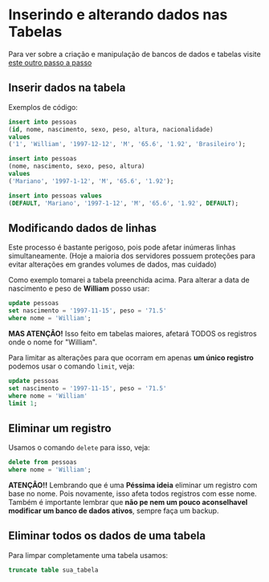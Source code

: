 # Inserindo e alterando dados nas Tabelas

Para ver sobre a criação e manipulação de bancos de dados e tabelas visite [este outro passo a passo](criando_banco_dados_e_dabelas.md)

## Inserir dados na tabela

Exemplos de código:

```sql
insert into pessoas
(id, nome, nascimento, sexo, peso, altura, nacionalidade)
values
('1', 'William', '1997-12-12', 'M', '65.6', '1.92', 'Brasileiro');
```

```sql
insert into pessoas
(nome, nascimento, sexo, peso, altura)
values
('Mariano', '1997-1-12', 'M', '65.6', '1.92');
```

```sql
insert into pessoas values
(DEFAULT, 'Mariano', '1997-1-12', 'M', '65.6', '1.92', DEFAULT);
```

## Modificando dados de linhas

Este processo é bastante perigoso, pois pode afetar inúmeras linhas simultaneamente.
(Hoje a maioria dos servidores possuem proteções para evitar alterações em grandes volumes de dados, mas cuidado)

Como exemplo tomarei a tabela preenchida acima. Para alterar a data de nascimento e peso de **William** posso usar:

```sql
update pessoas
set nascimento = '1997-11-15', peso = '71.5'
where nome = 'William';
```

**MAS ATENÇÂO!** Isso feito em tabelas maiores, afetará TODOS os registros onde o nome for "William".

Para limitar as alterações para que ocorram em apenas **um único registro** podemos usar o comando `limit`, veja:

```sql
update pessoas
set nascimento = '1997-11-15', peso = '71.5'
where nome = 'William'
limit 1;
```

## Eliminar um registro

Usamos o comando `delete` para isso, veja:

```sql
delete from pessoas
where nome = 'William';
```

**ATENÇÂO!!** Lembrando que é uma **Péssima ideia** eliminar um registro com base no nome. Pois novamente, isso afeta todos registros com esse nome.
Também é importante lembrar que **não pe nem um pouco aconselhavel modificar um banco de dados ativos**, sempre faça um backup.

## Eliminar todos os dados de uma tabela

Para limpar completamente uma tabela usamos:

```sql
truncate table sua_tabela
```
